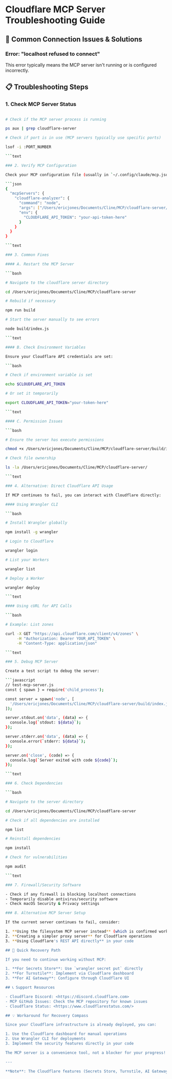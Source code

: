 # Cloudflare MCP Server Troubleshooting Guide

## 🔧 Common Connection Issues & Solutions

### Error: "localhost refused to connect"

This error typically means the MCP server isn't running or is configured incorrectly.

## 📋 Troubleshooting Steps

### 1. Check MCP Server Status

```bash

# Check if the MCP server process is running

ps aux | grep cloudflare-server

# Check if port is in use (MCP servers typically use specific ports)

lsof -i :PORT_NUMBER

```text

### 2. Verify MCP Configuration

Check your MCP configuration file (usually in `~/.config/claude/mcp.json` or similar):

```json
{
  "mcpServers": {
    "cloudflare-analyzer": {
      "command": "node",
      "args": ["/Users/ericjones/Documents/Cline/MCP/cloudflare-server/build/index.js"],
      "env": {
        "CLOUDFLARE_API_TOKEN": "your-api-token-here"
      }
    }
  }
}

```text

### 3. Common Fixes

#### A. Restart the MCP Server

```bash

# Navigate to the cloudflare server directory

cd /Users/ericjones/Documents/Cline/MCP/cloudflare-server

# Rebuild if necessary

npm run build

# Start the server manually to see errors

node build/index.js

```text

#### B. Check Environment Variables

Ensure your Cloudflare API credentials are set:

```bash

# Check if environment variable is set

echo $CLOUDFLARE_API_TOKEN

# Or set it temporarily

export CLOUDFLARE_API_TOKEN="your-token-here"

```text

#### C. Permission Issues

```bash

# Ensure the server has execute permissions

chmod +x /Users/ericjones/Documents/Cline/MCP/cloudflare-server/build/index.js

# Check file ownership

ls -la /Users/ericjones/Documents/Cline/MCP/cloudflare-server/

```text

### 4. Alternative: Direct Cloudflare API Usage

If MCP continues to fail, you can interact with Cloudflare directly:

#### Using Wrangler CLI

```bash

# Install Wrangler globally

npm install -g wrangler

# Login to Cloudflare

wrangler login

# List your Workers

wrangler list

# Deploy a Worker

wrangler deploy

```text

#### Using cURL for API Calls

```bash

# Example: List zones

curl -X GET "https://api.cloudflare.com/client/v4/zones" \
     -H "Authorization: Bearer YOUR_API_TOKEN" \
     -H "Content-Type: application/json"

```text

### 5. Debug MCP Server

Create a test script to debug the server:

```javascript
// test-mcp-server.js
const { spawn } = require('child_process');

const server = spawn('node', [
  '/Users/ericjones/Documents/Cline/MCP/cloudflare-server/build/index.js'
]);

server.stdout.on('data', (data) => {
  console.log(`stdout: ${data}`);
});

server.stderr.on('data', (data) => {
  console.error(`stderr: ${data}`);
});

server.on('close', (code) => {
  console.log(`Server exited with code ${code}`);
});

```text

### 6. Check Dependencies

```bash

# Navigate to the server directory

cd /Users/ericjones/Documents/Cline/MCP/cloudflare-server

# Check if all dependencies are installed

npm list

# Reinstall dependencies

npm install

# Check for vulnerabilities

npm audit

```text

### 7. Firewall/Security Software

- Check if any firewall is blocking localhost connections
- Temporarily disable antivirus/security software
- Check macOS Security & Privacy settings

### 8. Alternative MCP Server Setup

If the current server continues to fail, consider:

1. **Using the filesystem MCP server instead** (which is confirmed working)
2. **Creating a simpler proxy server** for Cloudflare operations
3. **Using Cloudflare's REST API directly** in your code

## 🚀 Quick Recovery Path

If you need to continue working without MCP:

1. **For Secrets Store**: Use `wrangler secret put` directly
2. **For Turnstile**: Implement via Cloudflare dashboard
3. **For AI Gateway**: Configure through Cloudflare UI

## 📞 Support Resources

- Cloudflare Discord: <https://discord.cloudflare.com>
- MCP GitHub Issues: Check the MCP repository for known issues
- Cloudflare Status: <https://www.cloudflarestatus.com/>

## 💡 Workaround for Recovery Compass

Since your Cloudflare infrastructure is already deployed, you can:

1. Use the Cloudflare dashboard for manual operations
2. Use Wrangler CLI for deployments
3. Implement the security features directly in your code

The MCP server is a convenience tool, not a blocker for your progress!

---

**Note**: The Cloudflare features (Secrets Store, Turnstile, AI Gateway) can all be implemented without the MCP server. Your Recovery Compass infrastructure remains fully functional.
